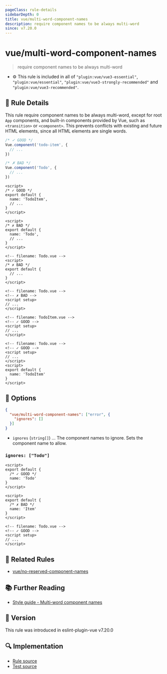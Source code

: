 ```yaml
---
pageClass: rule-details
sidebarDepth: 0
title: vue/multi-word-component-names
description: require component names to be always multi-word
since: v7.20.0
---
```


# vue/multi-word-component-names

> require component names to be always multi-word

- :gear: This rule is included in all of `"plugin:vue/vue3-essential"`, `"plugin:vue/essential"`, `"plugin:vue/vue3-strongly-recommended"` and `"plugin:vue/vue3-recommended"`.

## :book: Rule Details

This rule require component names to be always multi-word, except for root `App`
components, and built-in components provided by Vue, such as `<transition>` or
`<component>`. This prevents conflicts with existing and future HTML elements,
since all HTML elements are single words.

<eslint-code-block filename="src/TodoItem.js" language="javascript" :rules="{'vue/multi-word-component-names': ['error']}">

```js
/* ✓ GOOD */
Vue.component('todo-item', {
  // ...
})

/* ✗ BAD */
Vue.component('Todo', {
  // ...
})
```

</eslint-code-block>

<eslint-code-block filename="src/TodoItem.js" :rules="{'vue/multi-word-component-names': ['error']}">

```vue
<script>
/* ✓ GOOD */
export default {
  name: 'TodoItem',
  // ...
}
</script>
```

</eslint-code-block>

<eslint-code-block filename="src/Todo.vue" :rules="{'vue/multi-word-component-names': ['error']}">

```vue
<script>
/* ✗ BAD */
export default {
  name: 'Todo',
  // ...
}
</script>
```

</eslint-code-block>

<eslint-code-block filename="src/Todo.vue" :rules="{'vue/multi-word-component-names': ['error']}">

```vue
<!-- filename: Todo.vue -->
<script>
/* ✗ BAD */
export default {
  // ...
}
</script>
```

</eslint-code-block>

<eslint-code-block filename="src/Todo.vue" :rules="{'vue/multi-word-component-names': ['error']}">

```vue
<!-- filename: Todo.vue -->
<!-- ✗ BAD -->
<script setup>
// ...
</script>
```

</eslint-code-block>

<eslint-code-block filename="src/TodoItem.js" :rules="{'vue/multi-word-component-names': ['error']}">

```vue
<!-- filename: TodoItem.vue -->
<!-- ✓ GOOD -->
<script setup>
// ...
</script>
```

</eslint-code-block>

<eslint-code-block filename="src/Todo.vue" :rules="{'vue/multi-word-component-names': ['error']}">

```vue
<!-- filename: Todo.vue -->
<!-- ✓ GOOD -->
<script setup>
// ...
</script>
<script>
export default {
  name: 'TodoItem'
}
</script>
```

</eslint-code-block>

## :wrench: Options

```json
{
  "vue/multi-word-component-names": ["error", {
    "ignores": []
  }]
}
```

- `ignores` (`string[]`) ... The component names to ignore. Sets the component name to allow.

### `ignores: ["Todo"]`

<eslint-code-block :rules="{'vue/multi-word-component-names': ['error', {ignores: ['Todo']}]}">

```vue
<script>
export default {
  /* ✓ GOOD */
  name: 'Todo'
}
</script>
```

</eslint-code-block>

<eslint-code-block :rules="{'vue/multi-word-component-names': ['error', {ignores: ['Todo']}]}">

```vue
<script>
export default {
  /* ✗ BAD */
  name: 'Item'
}
</script>
```

</eslint-code-block>

<eslint-code-block filename="src/Todo.vue" :rules="{'vue/multi-word-component-names': ['error', {ignores: ['Todo']}]}">

```vue
<!-- filename: Todo.vue -->
<!-- ✓ GOOD -->
<script setup>
// ...
</script>
```

</eslint-code-block>

## :couple: Related Rules

- [vue/no-reserved-component-names](./no-reserved-component-names.md)

## :books: Further Reading

- [Style guide - Multi-word component names](https://vuejs.org/style-guide/rules-essential.html#use-multi-word-component-names)

## :rocket: Version

This rule was introduced in eslint-plugin-vue v7.20.0

## :mag: Implementation

- [Rule source](https://github.com/vuejs/eslint-plugin-vue/blob/master/lib/rules/multi-word-component-names.js)
- [Test source](https://github.com/vuejs/eslint-plugin-vue/blob/master/tests/lib/rules/multi-word-component-names.js)
